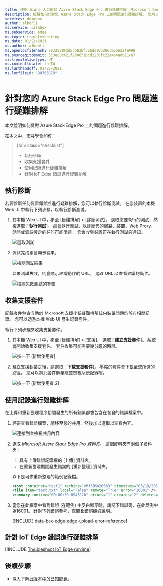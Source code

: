 ```yaml
---
title: 使用 Azure 入口網站 Azure Stack Edge Pro 進行疑難排解 |Microsoft Docs
description: 瞭解如何針對您 Azure Stack Edge Pro 上的問題進行疑難排解。 您可以執行診斷、收集支援的資訊，以及使用記錄來進行疑難排解。
services: databox
author: alkohli
ms.service: databox
ms.subservice: edge
ms.topic: troubleshooting
ms.date: 01/21/2021
ms.author: alkohli
ms.openlocfilehash: 09325289dd5cb83bfc26dd26b266d50b622fe098
ms.sourcegitcommit: 3c3ec8cd21f2b0671bcd2230fc22e4b4adb11ce7
ms.translationtype: MT
ms.contentlocale: zh-TW
ms.lasthandoff: 01/25/2021
ms.locfileid: "98763078"
---
```

# <a name="troubleshoot-your-azure-stack-edge-pro-issues"></a>針對您的 Azure Stack Edge Pro 問題進行疑難排解

本文說明如何針對 Azure Stack Edge Pro 上的問題進行疑難排解。 

在本文中，您將學會如何：

> [!div class="checklist"]
>
> * 執行診斷
> * 收集支援套件
> * 使用記錄進行疑難排解
> * 針對 IoT Edge 錯誤進行疑難排解

## <a name="run-diagnostics"></a>執行診斷

若要診斷任何裝置錯誤並進行疑難排解，您可以執行診斷測試。 在您裝置的本機 Web UI 中執行下列步驟，以執行診斷測試。

1. 在本機 Web UI 中，移至 [疑難排解] > [診斷測試]。 選取您要執行的測試，然後選取 [ **執行測試**]。 這會執行測試，以診斷您的網路、裝置、Web Proxy、時間或雲端設定的任何可能問題。 您會收到裝置正在執行測試的通知。

    ![選取測試](media/azure-stack-edge-troubleshoot/run-diag-1.png)

2. 測試完成後會顯示結果。

    ![檢閱測試結果](media/azure-stack-edge-troubleshoot/run-diag-2.png)

    如果測試失敗，則會顯示建議動作的 URL。 選取 URL 以查看建議的動作。

    ![檢閱失敗測試的警告](media/azure-stack-edge-troubleshoot/run-diag-3.png)

## <a name="collect-support-package"></a>收集支援套件

記錄套件包含有助於 Microsoft 支援小組疑難排解任何裝置問題的所有相關記錄。 您可以透過本機 Web UI 產生記錄套件。

執行下列步驟來收集支援套件。

1. 在本機 Web UI 中，移至 [疑難排解] > [支援]。 選取 [ **建立支援套件**]。 系統會開始收集支援套件。 套件收集可能需要幾分鐘的時間。

    ![按一下 [新增使用者]](media/azure-stack-edge-troubleshoot/collect-logs-1.png)

2. 建立支援封裝之後，請選取 [ **下載支援套件**]。 壓縮的套件會下載至您所選的路徑。 您可以將此套件解壓縮並檢視系統記錄檔。

    ![按一下 [新增使用者 2]](media/azure-stack-edge-troubleshoot/collect-logs-2.png)

## <a name="use-logs-to-troubleshoot"></a>使用記錄進行疑難排解

在上傳和重新整理程序期間發生的所有錯誤都會包含在各自的錯誤檔案中。

1. 若要查看錯誤檔案，請移至您的共用，然後加以選取以查看內容。 

      ![連接到並檢視共用內容](media/azure-stack-edge-troubleshoot/troubleshoot-logs-1.png)

2. 選取 _Microsoft Azure Stack Edge Pro 資料夾_。 這個資料夾有兩個子資料夾：

    * 具有上傳錯誤記錄檔的 [上傳] 資料夾。
    * 在重新整理期間發生錯誤的 [重新整理] 資料夾。

    以下是可供重新整理的範例記錄檔。

    ```xml
    <root container="test1" machine="VM15BS020663" timestamp="03/18/2019 00:11:10" />
    <file item="test.txt" local="False" remote="True" error="16001" />
    <summary runtime="00:00:00.0945320" errors="1" creates="2" deletes="0" insync="3" replaces="0" pending="9" />
    ```

3. 當您在此檔案中看到錯誤 (在範例) 中反白顯示時，請記下錯誤碼，在此案例中為16001。 針對下列錯誤參考，查閱此錯誤碼的說明。

    [!INCLUDE [data-box-edge-edge-upload-error-reference](../../includes/data-box-edge-gateway-upload-error-reference.md)]

## <a name="troubleshoot-iot-edge-errors"></a>針對 IoT Edge 錯誤進行疑難排解

[!INCLUDE [Troubleshoot IoT Edge runtime](../../includes/azure-stack-edge-iot-troubleshoot-compute.md)]

## <a name="next-steps"></a>後續步驟

* 深入了解[此版本中的已知問題](data-box-gateway-release-notes.md)。
